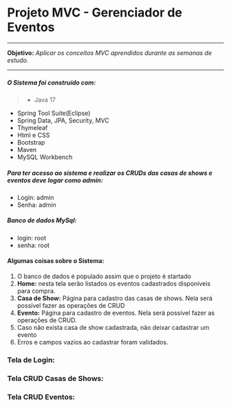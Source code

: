 # Projeto MVC - Gerenciador de Eventos

------------

**Objetivo:** *Aplicar os conceitos MVC aprendidos durante as semanas de estudo.*

------------


##### O Sistema foi construído com:
> - Java 17
- Spring Tool Suite(Eclipse)
- Spring Data, JPA, Security, MVC
- Thymeleaf
- Html e CSS
- Bootstrap
- Maven
- MySQL Workbench

##### Para ter acesso ao sistema e realizar os CRUDs das casas de shows e eventos deve logar como admin:

- Login: admin
- Senha: admin

##### Banco de dados MySql:

- login: root
- senha: root

#### Algumas coisas sobre o Sistema:

1. O banco de dados é populado assim que o projeto é startado
2. **Home:** nesta tela serão listados os eventos cadastrados disponíveis para
compra.
3. **Casa de Show:** Página para cadastro das casas de shows. Nela será
possível fazer as operações de CRUD
4. **Evento:** Página para cadastro de eventos. Nela será possível fazer as
operações de CRUD.
5.  Caso não exista casa de show cadastrada, não deixar cadastrar um
evento
6. Erros e campos vazios ao cadastrar foram validados.

### Tela de Login:

### Tela CRUD Casas de Shows: 

### Tela CRUD Eventos: 


